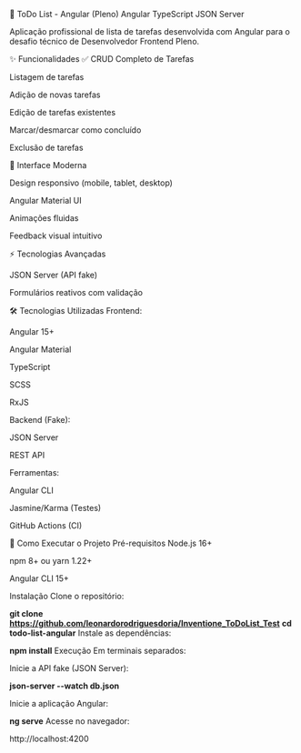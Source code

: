 📝 ToDo List - Angular (Pleno)
Angular
TypeScript
JSON Server

Aplicação profissional de lista de tarefas desenvolvida com Angular para o desafio técnico de Desenvolvedor Frontend Pleno.

✨ Funcionalidades
✅ CRUD Completo de Tarefas

Listagem de tarefas

Adição de novas tarefas

Edição de tarefas existentes

Marcar/desmarcar como concluído

Exclusão de tarefas

🎨 Interface Moderna

Design responsivo (mobile, tablet, desktop)

Angular Material UI

Animações fluidas

Feedback visual intuitivo

⚡ Tecnologias Avançadas

JSON Server (API fake)

Formulários reativos com validação

🛠 Tecnologias Utilizadas
Frontend:

Angular 15+

Angular Material

TypeScript

SCSS

RxJS

Backend (Fake):

JSON Server

REST API

Ferramentas:

Angular CLI

Jasmine/Karma (Testes)

GitHub Actions (CI)

🚀 Como Executar o Projeto
Pré-requisitos
Node.js 16+

npm 8+ ou yarn 1.22+

Angular CLI 15+

Instalação
Clone o repositório:


**git clone https://github.com/leonardorodriguesdoria/Inventione_ToDoList_Test**
**cd todo-list-angular**
Instale as dependências:


**npm install**
Execução
Em terminais separados:

Inicie a API fake (JSON Server):


**json-server --watch db.json**

Inicie a aplicação Angular:


**ng serve**
Acesse no navegador:

http://localhost:4200

